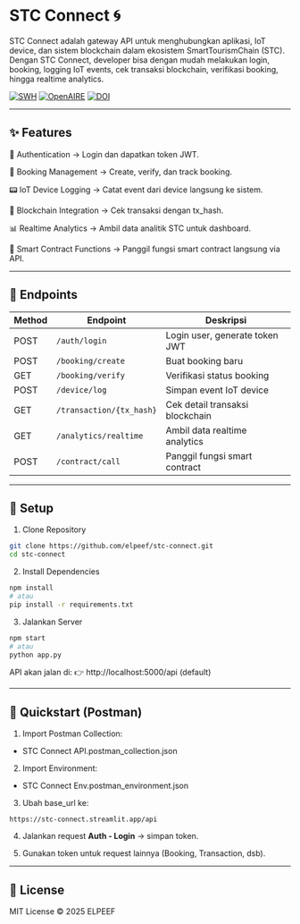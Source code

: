 # STC Connect 🌀

STC Connect adalah gateway API untuk menghubungkan aplikasi, IoT device, dan sistem blockchain dalam ekosistem SmartTourismChain (STC).
Dengan STC Connect, developer bisa dengan mudah melakukan login, booking, logging IoT events, cek transaksi blockchain, verifikasi booking, hingga realtime analytics.

[![SWH](https://img.shields.io/badge/archived%20at-Software%20Heritage-orange)](https://archive.softwareheritage.org/browse/directory/824f9ed66775c2764adb15796448bc4994e3982b/?origin_url=https://doi.org/10.5281/zenodo.17216998&path=mrbrightsides-stc-iot-connect-39c932e&release=2&snapshot=f6bdb64ab13314f50b0a3b3211d1c9fdeeddc280)
[![OpenAIRE](https://img.shields.io/badge/indexed%20by-OpenAIRE-blue)](https://explore.openaire.eu/search/result?pid=10.5281%2Fzenodo.17217000)
[![DOI](https://zenodo.org/badge/DOI/10.5281/zenodo.17217000.svg)](https://doi.org/10.5281/zenodo.17217000)

---

## ✨ Features

🔑 Authentication → Login dan dapatkan token JWT.

🏨 Booking Management → Create, verify, dan track booking.

📟 IoT Device Logging → Catat event dari device langsung ke sistem.

🔗 Blockchain Integration → Cek transaksi dengan tx_hash.

📊 Realtime Analytics → Ambil data analitik STC untuk dashboard.

📜 Smart Contract Functions → Panggil fungsi smart contract langsung via API.

---

## 📂 Endpoints
| Method | Endpoint                 | Deskripsi                       |
| ------ | ------------------------ | ------------------------------- |
| POST   | `/auth/login`            | Login user, generate token JWT  |
| POST   | `/booking/create`        | Buat booking baru               |
| GET    | `/booking/verify`        | Verifikasi status booking       |
| POST   | `/device/log`            | Simpan event IoT device         |
| GET    | `/transaction/{tx_hash}` | Cek detail transaksi blockchain |
| GET    | `/analytics/realtime`    | Ambil data realtime analytics   |
| POST   | `/contract/call`         | Panggil fungsi smart contract   |

---

## 🔧 Setup
1. Clone Repository
```bash
git clone https://github.com/elpeef/stc-connect.git
cd stc-connect
```

2. Install Dependencies
```bash
npm install
# atau
pip install -r requirements.txt
```
3. Jalankan Server
```bash
npm start
# atau
python app.py
```

API akan jalan di:
👉 http://localhost:5000/api (default)

---

## 🚀 Quickstart (Postman)

1. Import Postman Collection:

- STC Connect API.postman_collection.json

2. Import Environment:

- STC Connect Env.postman_environment.json

3. Ubah base_url ke:

```arduino
https://stc-connect.streamlit.app/api
```

4. Jalankan request **Auth - Login** → simpan token.

5. Gunakan token untuk request lainnya (Booking, Transaction, dsb).

---

## 📜 License

MIT License © 2025 ELPEEF
